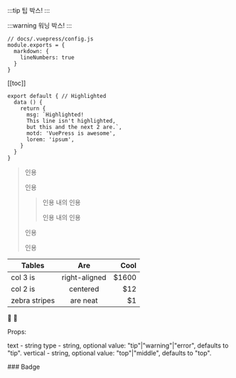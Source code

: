 
:::tip
팁 박스!
:::


:::warning
워닝 박스!
:::

``` js{4}
// docs/.vuepress/config.js
module.exports = {
  markdown: {
    lineNumbers: true
  }
}
```

[[toc]]

``` js{1,4,6-7}
export default { // Highlighted
  data () {
    return {
      msg: `Highlighted!
      This line isn't highlighted,
      but this and the next 2 are.`,
      motd: 'VuePress is awesome',
      lorem: 'ipsum',
    }
  }
}
```

> 인용
>
> 인용
>> 인용 내의 인용
>>
>> 인용 내의 인용
>>
> 인용
>
> 인용

| Tables        | Are           | Cool  |
| ------------- |:-------------:| -----:|
| col 3 is      | right-aligned | $1600 |
| col 2 is      | centered      |   $12 |
| zebra stripes | are neat      |    $1 |


:tada: :100:

Props:

text - string
type - string, optional value: "tip"|"warning"|"error", defaults to "tip".
vertical - string, optional value: "top"|"middle", defaults to "top".

<Badge text="Badge" />
<Badge text="Badge" type="tip" />
<Badge text="Badge" type="warn" vertical="top" />
<Badge text="Badge" type="error" vertical="middle" />
### Badge <Badge text="beta" type="warning"/> <Badge text="default theme"/>
